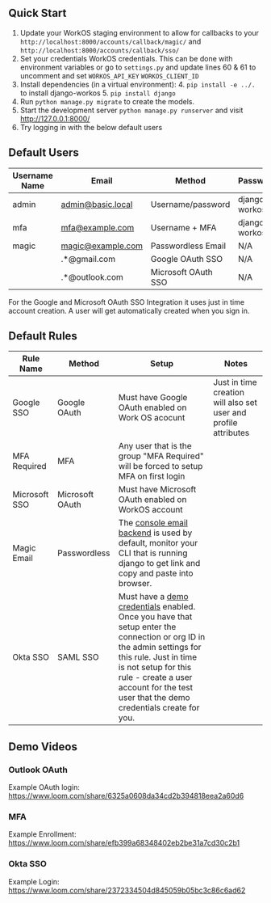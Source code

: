 
## Quick Start
1. Update your WorkOS staging environment to allow for callbacks to your `http://localhost:8000/accounts/callback/magic/` and `http://localhost:8000/accounts/callback/sso/`
2. Set your credentials WorkOS credentials. This can be done with environment variables or go to `settings.py` and update lines 60 & 61 to uncomment and set `WORKOS_API_KEY` `WORKOS_CLIENT_ID`
3. Install dependencies (in a virtual environment):
   4. `pip install -e ../.` to install django-workos
   5. `pip install django`
3. Run `python manage.py migrate` to create the models.
4. Start the development server `python manage.py runserver` and visit http://127.0.0.1:8000/
5. Try logging in with the below default users

## Default Users

| Username Name | Email             | Method              | Password      |
|---------------|-------------------|---------------------|---------------|
| admin         | admin@basic.local | Username/password   | django-workos |
| mfa           | mfa@example.com   | Username + MFA      | django-workos |
| magic         | magic@example.com | Passwordless Email  | N/A           |
|               | .*@gmail.com      | Google OAuth SSO    | N/A           |
|               | .*@outlook.com    | Microsoft OAuth SSO | N/A           |

For the Google and Microsoft OAuth SSO Integration it uses just in time account creation.
A user will get automatically created when you sign in.

## Default Rules

| Rule Name     | Method          | Setup                                                                                                                                                                                                                                                                                                                | Notes                                                           | 
|---------------|-----------------|----------------------------------------------------------------------------------------------------------------------------------------------------------------------------------------------------------------------------------------------------------------------------------------------------------------------|-----------------------------------------------------------------|
| Google SSO    | Google OAuth    | Must have Google OAuth enabled on Work OS acocunt                                                                                                                                                                                                                                                                    | Just in time creation will also set user and profile attributes |
| MFA Required  | MFA             | Any user that is the group "MFA Required" will be forced to setup MFA on first login                                                                                                                                                                                                                                 |                                                                 |
| Microsoft SSO | Microsoft OAuth | Must have Microsoft OAuth enabled on WorkOS account                                                                                                                                                                                                                                                                  |                                                                 |
| Magic Email   | Passwordless    | The [console email backend](https://docs.djangoproject.com/en/4.1/topics/email/#console-backend) is used by default, monitor your CLI that is running django to get link and copy and paste into browser.                                                                                                            |                                                                 |
| Okta SSO      | SAML SSO        | Must have a [demo credentials](https://workos.com/docs/dashboard/demo-credentials) enabled. Once you have that setup enter the connection or org ID in the admin settings for this rule. Just in time is not setup for this rule - create a user account for the test user that the demo credentials create for you. |                                                                 |


## Demo Videos

### Outlook OAuth

Example OAuth login: https://www.loom.com/share/6325a0608da34cd2b394818eea2a60d6

### MFA
Example Enrollment: https://www.loom.com/share/efb399a68348402eb2be31a7cd30c2b1

### Okta SSO
Example Login: https://www.loom.com/share/2372334504d845059b05bc3c86c6ad62
